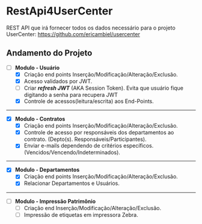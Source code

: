 # RestApi4UserCenter
REST API que irá fornecer todos os dados necessário para o projeto UserCenter: https://github.com/ericambiel/usercenter

**Andamento do Projeto**
---

- [ ] **Modulo - Usuário**
   - [x] Criação end points Inserção/Modificação/Alteração/Exclusão.
   - [x] Acesso validados por JWT.
   - [ ] Criar ***refresh JWT*** (AKA Session Token). Evita que usuário fique digitando a senha para recupera JWT
   - [x] Controle de acessos(leitura/escrita) aos End-Points.

---

- [x] **Modulo - Contratos**
   - [x] Criação end points Inserção/Modificação/Alteração/Exclusão.
   - [x] Controle de acesso por responsáveis dos departamentos ao contrato. (Depto(s). Responsáveis/Participantes).
   - [x] Enviar e-mails dependendo de critérios específicos. (Vencidos/Vencendo/Indeterminados).
   
---

- [x] **Modulo - Departamentos**
   - [x] Criação end points Inserção/Modificação/Alteração/Exclusão.
   - [x] Relacionar Departamentos e Usuários.
   
---

- [ ] **Modulo - Impressão Patrimônio**
   - [ ] Criação end Inserção/Modificação/Alteração/Exclusão.
   - [ ] Impressão de etiquetas em impressora Zebra.